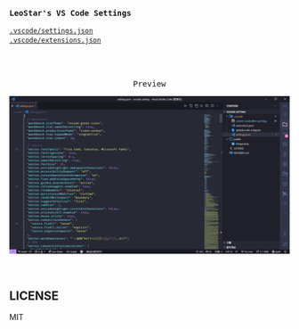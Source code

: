 <samp><b>LeoStar's VS Code Settings</b></samp>

[`.vscode/settings.json`](./.vscode/settings.json)<br>
[`.vscode/extensions.json`](./.vscode/extensions.json)

<br>
<br>
<p align="center"><samp>Preview</samp></p>

<p align="center">
<img src="./public/img.png">
</p>

<br>

## LICENSE

MIT
